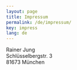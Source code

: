 ```yaml
---
layout: page
title: Impressum
permalink: /de/impressum/
key: impress
lang: de
---
```


Rainer Jung  
Schlüsselbergstr. 3  
81673 München

